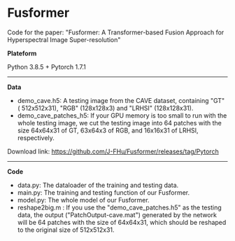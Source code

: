 # Fusformer
Code for the paper: "Fusformer: A Transformer-based Fusion Approach for Hyperspectral Image Super-resolution"

**Plateform** 

Python 3.8.5 + Pytorch 1.7.1 

----------------------------------------------------------------------------
**Data**
* demo_cave.h5: A testing image from the CAVE dataset, containing "GT" ( 512x512x31), "RGB" (128x128x3) and "LRHSI" (128x128x31).
* demo_cave_patches_h5: If your GPU memory is too small to run with the whole testing image, we cut the testing image into 64 patches with the size 64x64x31 of GT, 63x64x3 of RGB, and 16x16x31 of LRHSI, respectively.

Download link: https://github.com/J-FHu/Fusformer/releases/tag/Pytorch

----------------------------------------------------------------------------
**Code**
* data.py: The dataloader of the training and testing data.
* main.py: The training and testing function of our Fusformer.
* model.py: The whole model of our Fusformer.
* reshape2big.m : If you use the "demo_cave_patches.h5" as the testing data, the output ("PatchOutput-cave.mat") generated by the network will be 64 patches with the size of 64x64x31, which should be reshaped to the original size of 512x512x31.
